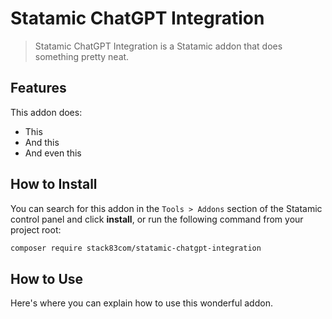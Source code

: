 # Statamic ChatGPT Integration

> Statamic ChatGPT Integration is a Statamic addon that does something pretty neat.

## Features

This addon does:

- This
- And this
- And even this

## How to Install

You can search for this addon in the `Tools > Addons` section of the Statamic control panel and click **install**, or run the following command from your project root:

``` bash
composer require stack83com/statamic-chatgpt-integration
```

## How to Use

Here's where you can explain how to use this wonderful addon.
